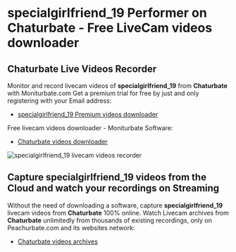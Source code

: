 # specialgirlfriend_19 Performer on Chaturbate - Free LiveCam videos downloader

## Chaturbate Live Videos Recorder

Monitor and record livecam videos of **specialgirlfriend_19** from **Chaturbate** with Moniturbate.com
Get a premium trial for free by just and only registering with your Email address:
* [specialgirlfriend_19 Premium videos downloader](https://moniturbate.com/request-demo-licence-key.html)

Free livecam videos downloader - Moniturbate Software:
* [Chaturbate videos downloader](https://moniturbate.com/moniturbate-download-software.html)

![specialgirlfriend_19 livecam videos recorder](https://peachurnet.com/templates/moniturbate-software.png)


## Capture specialgirlfriend_19 videos from the Cloud and watch your recordings on Streaming

Without the need of downloading a software, capture **specialgirlfriend_19** livecam videos from **Chaturbate** 100% online.
Watch Livecam archives from **Chaturbate** unlimitedly from thousands of existing recordings, only on Peachurbate.com and its websites network:
* [Chaturbate videos archives](https://peachurnet.com/)